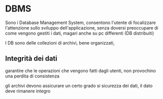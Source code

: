 # DBMS
Sono i Database Management System, consentono l'utente di focalizzare l'attenzione sullo sviluppo dell'applicazione, senza doversi preoccupare di come vengono gestiti i dati, magari anche su pc differenti (DB distribuiti)

I DB sono delle collezioni di archivi, bene organizzati, 



## Integrità dei dati
garantire che le operazioni che vengono fatti dagli utenti, non provochino una perdita di consistenza 

gli archivi devono assicurare un certo grado si sicurezza dei dati, il dato deve rimanere integro 
